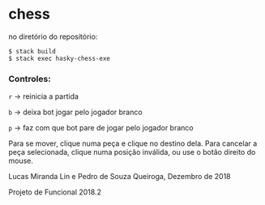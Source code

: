 # chess
no diretório do repositório:
```shell
$ stack build
$ stack exec hasky-chess-exe
```

### Controles:
`r` -> reinicia a partida

`b` -> deixa bot jogar pelo jogador branco

`p` -> faz com que bot pare de jogar pelo jogador branco

Para se mover, clique numa peça e clique no destino dela. Para cancelar a peça selecionada, clique numa posição inválida, ou use o botão direito do mouse.

Lucas Miranda Lin e Pedro de Souza Queiroga, Dezembro de 2018

Projeto de Funcional 2018.2
